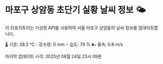 
# 마포구 상암동 초단기 실황 날씨 정보 🌤️

이 리포지토리는 기상청 API를 사용하여 서울 마포구 상암동의 날씨 정보를 업데이트합니다. 

🌡️ 기온: 28.3 ℃
💧 강수량: 0 mm
💦 습도: 79 %
🌬️ 풍속: 0.8 m/s

마지막 업데이트 시각: 2025년 08월 24일 23시 09분    
